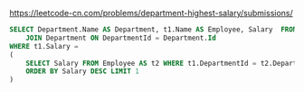 
<https://leetcode-cn.com/problems/department-highest-salary/submissions/>

```sql
SELECT Department.Name AS Department, t1.Name AS Employee, Salary  FROM Employee AS t1
    JOIN Department ON DepartmentId = Department.Id 
WHERE t1.Salary =
(
    SELECT Salary FROM Employee AS t2 WHERE t1.DepartmentId = t2.DepartmentId
    ORDER BY Salary DESC LIMIT 1
)
```

